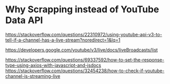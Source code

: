 
# Why Scrapping instead of YouTube Data API

https://stackoverflow.com/questions/22310972/using-youtube-api-v3-to-tell-if-a-channel-has-a-live-stream?noredirect=1&lq=1



https://developers.google.com/youtube/v3/live/docs/liveBroadcasts/list


 https://stackoverflow.com/questions/69337592/how-to-set-the-response-type-using-axios-with-javascript-and-jsdocs
 https://stackoverflow.com/questions/32454238/how-to-check-if-youtube-channel-is-streaming-live